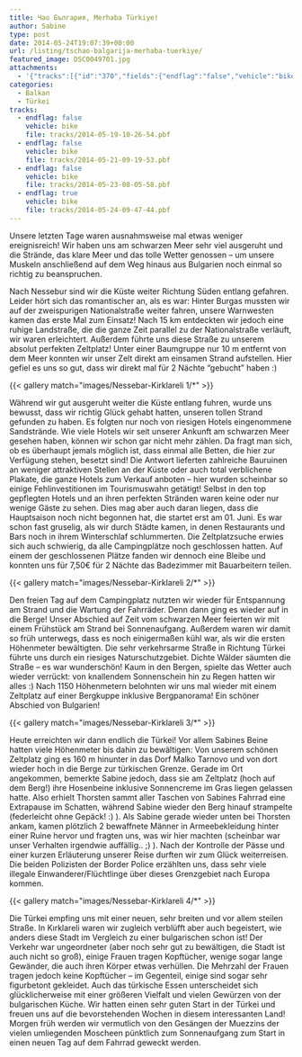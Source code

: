 ```yaml
---
title: Чао България, Merhaba Türkiye!
author: Sabine
type: post
date: 2014-05-24T19:07:39+00:00
url: /listing/tschao-balgarija-merhaba-tuerkiye/
featured_image: DSC0049701.jpg
attachments:
  - '{"tracks":[{"id":"370","fields":{"endflag":"false","vehicle":"bike"}},{"id":"371","fields":{"endflag":"false","vehicle":"bike"}},{"id":"372","fields":{"endflag":"false","vehicle":"bike"}},{"id":"373","fields":{"endflag":"true","vehicle":"bike"}}]}'
categories:
  - Balkan
  - Türkei
tracks:
  - endflag: false
    vehicle: bike
    file: tracks/2014-05-19-10-26-54.pbf
  - endflag: false
    vehicle: bike
    file: tracks/2014-05-21-09-19-53.pbf
  - endflag: false
    vehicle: bike
    file: tracks/2014-05-23-08-05-58.pbf
  - endflag: true
    vehicle: bike
    file: tracks/2014-05-24-09-47-44.pbf
---
```

Unsere letzten Tage waren ausnahmsweise mal etwas weniger ereignisreich! Wir haben uns am schwarzen Meer sehr viel ausgeruht und die Strände, das klare Meer und das tolle Wetter genossen &#8211; um unsere Muskeln anschließend auf dem Weg hinaus aus Bulgarien noch einmal so richtig zu beanspruchen.

Nach Nessebur sind wir die Küste weiter Richtung Süden entlang gefahren. Leider hört sich das romantischer an, als es war: Hinter Burgas mussten wir auf der zweispurigen Nationalstraße weiter fahren, unsere Warnwesten kamen das erste Mal zum Einsatz! Nach 15 km entdeckten wir jedoch eine ruhige Landstraße, die die ganze Zeit parallel zu der Nationalstraße verläuft, wir waren erleichtert. Außerdem führte uns diese Straße zu unserem absolut perfekten Zeltplatz! Unter einer Baumgruppe nur 10 m entfernt von dem Meer konnten wir unser Zelt direkt am einsamen Strand aufstellen. Hier gefiel es uns so gut, dass wir direkt mal für 2 Nächte &#8220;gebucht&#8221; haben :)

{{< gallery match="images/Nessebar-Kirklareli 1/*" >}}

Während wir gut ausgeruht weiter die Küste entlang fuhren, wurde uns bewusst, dass wir richtig Glück gehabt hatten, unseren tollen Strand gefunden zu haben. Es folgten nur noch von riesigen Hotels eingenommene Sandstrände. Wie viele Hotels wir seit unserer Ankunft am schwarzen Meer gesehen haben, können wir schon gar nicht mehr zählen. Da fragt man sich, ob es überhaupt jemals möglich ist, dass einmal alle Betten, die hier zur Verfügung stehen, besetzt sind! Die Antwort lieferten zahlreiche Bauruinen an weniger attraktiven Stellen an der Küste oder auch total verblichene Plakate, die ganze Hotels zum Verkauf anboten &#8211; hier wurden scheinbar so einige Fehlinvestitionen im Tourismuswahn getätigt! Selbst in den top gepflegten Hotels und an ihren perfekten Stränden waren keine oder nur wenige Gäste zu sehen. Dies mag aber auch daran liegen, dass die Hauptsaison noch nicht begonnen hat, die startet erst am 01. Juni. Es war schon fast gruselig, als wir durch Städte kamen, in denen Restaurants und Bars noch in ihrem Winterschlaf schlummerten. Die Zeltplatzsuche erwies sich auch schwierig, da alle Campingplätze noch geschlossen hatten. Auf einem der geschlossenen Plätze fanden wir dennoch eine Bleibe und konnten uns für 7,50€ für 2 Nächte das Badezimmer mit Bauarbeitern teilen.

{{< gallery match="images/Nessebar-Kirklareli 2/*" >}}

Den freien Tag auf dem Campingplatz nutzten wir wieder für Entspannung am Strand und die Wartung der Fahrräder. Denn dann ging es wieder auf in die Berge! Unser Abschied auf Zeit vom schwarzen Meer feierten wir mit einem Frühstück am Strand bei Sonnenaufgang. Außerdem waren wir damit so früh unterwegs, dass es noch einigermaßen kühl war, als wir die ersten Höhenmeter bewältigten. Die sehr verkehrsarme Straße in Richtung Türkei führte uns durch ein riesiges Naturschutzgebiet. Dichte Wälder säumten die Straße &#8211; es war wunderschön! Kaum in den Bergen, spielte das Wetter auch wieder verrückt: von knallendem Sonnenschein hin zu Regen hatten wir alles :) Nach 1150 Höhenmetern belohnten wir uns mal wieder mit einem Zeltplatz auf einer Bergkuppe inklusive Bergpanorama! Ein schöner Abschied von Bulgarien!

{{< gallery match="images/Nessebar-Kirklareli 3/*" >}}

Heute erreichten wir dann endlich die Türkei! Vor allem Sabines Beine hatten viele Höhenmeter bis dahin zu bewältigen: Von unserem schönen Zeltplatz ging es 160 m hinunter in das Dorf Malko Tarnovo und von dort wieder hoch in die Berge zur türkischen Grenze. Gerade im Ort angekommen, bemerkte Sabine jedoch, dass sie am Zeltplatz (hoch auf dem Berg!) ihre Hosenbeine inklusive Sonnencreme im Gras liegen gelassen hatte. Also erhielt Thorsten sammt aller Taschen von Sabines Fahrrad eine Extrapause im Schatten, während Sabine wieder den Berg hinauf strampelte (federleicht ohne Gepäck! :) ). Als Sabine gerade wieder unten bei Thorsten ankam, kamen plötzlich 2 bewaffnete Männer in Armeebekleidung hinter einer Ruine hervor und fragten uns, was wir hier machten (scheinbar war unser Verhalten irgendwie auffällig.. ;) ). Nach der Kontrolle der Pässe und einer kurzen Erläuterung unserer Reise durften wir zum Glück weiterreisen. Die beiden Polizisten der Border Police erzählten uns, dass sehr viele illegale Einwanderer/Flüchtlinge über dieses Grenzgebiet nach Europa kommen.

{{< gallery match="images/Nessebar-Kirklareli 4/*" >}}

Die Türkei empfing uns mit einer neuen, sehr breiten und vor allem steilen Straße. In Kırklareli waren wir zugleich verblüfft aber auch begeistert, wie anders diese Stadt im Vergleich zu einer bulgarischen schon ist! Der Verkehr war ungeordneter (aber noch sehr gut zu bewältigen, die Stadt ist auch nicht so groß), einige Frauen tragen Kopftücher, wenige sogar lange Gewänder, die auch ihren Körper etwas verhüllen. Die Mehrzahl der Frauen tragen jedoch keine Kopftücher &#8211; im Gegenteil, einige sind sogar sehr figurbetont gekleidet. Auch das türkische Essen unterscheidet sich glücklicherweise mit einer größeren Vielfalt und vielen Gewürzen von der bulgarischen Küche. Wir hatten einen sehr guten Start in der Türkei und freuen uns auf die bevorstehenden Wochen in diesem interessanten Land! Morgen früh werden wir vermutlich von den Gesängen der Muezzins der vielen umliegenden Moscheen pünktlich zum Sonnenaufgang zum Start in einen neuen Tag auf dem Fahrrad geweckt werden.